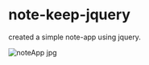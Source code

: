 # note-keep-jquery

created a simple note-app using jquery.

![noteApp jpg](https://github.com/neemadeshwal/note-keep-jquery/assets/132614613/4d23c4c0-4596-49da-bdab-a9180688e103)
